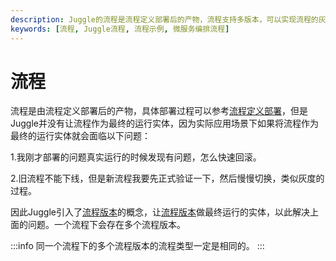 ```yaml
---
description: Juggle的流程是流程定义部署后的产物，流程支持多版本，可以实现流程的灰度和快速回滚等能力。
keywords: [流程, Juggle流程, 流程示例, 微服务编排流程]
---
```


# 流程

流程是由流程定义部署后的产物，具体部署过程可以参考[流程定义部署](/docs/guide/user/flow-definition#部署流程)，但是Juggle并没有让流程作为最终的运行实体，因为实际应用场景下如果将流程作为最终的运行实体就会面临以下问题：

1.我刚才部署的问题真实运行的时候发现有问题，怎么快速回滚。

2.旧流程不能下线，但是新流程我要先正式验证一下，然后慢慢切换，类似灰度的过程。

因此Juggle引入了[流程版本](/docs/guide/user/flow-version)的概念，让[流程版本](/docs/guide/user/flow-version)做最终运行的实体，以此解决上面的问题。一个流程下会存在多个流程版本。

:::info
同一个流程下的多个流程版本的流程类型一定是相同的。
:::

